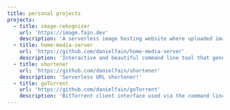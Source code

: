 ```yaml
---
title: personal projects
projects:
  - title: image-rekognizer
    url: 'https://image.fain.dev'
    description: 'A serverless image hosting website where uploaded images are stored, identified via AWS Rekognition, and labelled.'
  - title: home-media-server
    url: 'https://github.com/danielfain/home-media-server'
    description: 'Interactive and beautiful command line tool that generates a Docker Compose file personalized to your choices with a complete and automated home media server.'
  - title: shortener
    url: 'https://github.com/danielfain/shortener'
    description: 'Serverless URL shortener!'
  - title: goTorrent
    url: 'https://github.com/danielfain/goTorrent'
    description: 'BitTorrent client interface used via the command line with real-time progress bars.'
---
```


